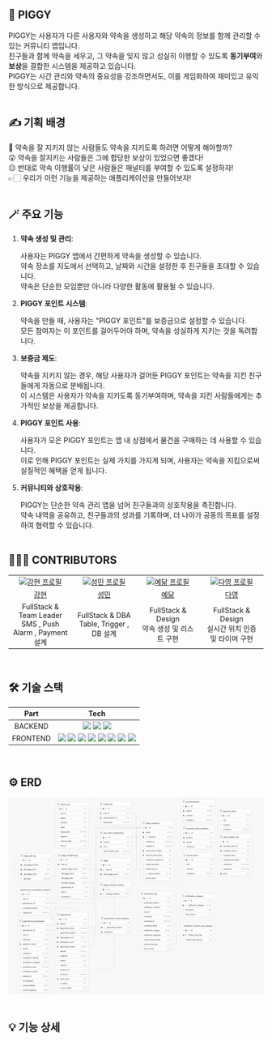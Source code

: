 ## 🐽 PIGGY

PIGGY는 사용자가 다른 사용자와 약속을 생성하고 해당 약속의 정보를 함께 관리할 수 있는 커뮤니티 앱입니다.  
친구들과 함께 약속을 세우고, 그 약속을 잊지 않고 성실히 이행할 수 있도록 **동기부여**와 **보상**을 결합한 시스템을 제공하고 있습니다.  
PIGGY는 시간 관리와 약속의 중요성을 강조하면서도, 이를 게임화하여 재미있고 유익한 방식으로 제공합니다.
<br/>
<br/>

## ✍️ 기획 배경

🤔 약속을 잘 지키지 않는 사람들도 약속을 지키도록 하려면 어떻게 해야할까?  
😮 약속을 잘지키는 사람들은 그에 합당한 보상이 있었으면 좋겠다!  
😐 반대로 약속 이행률이 낮은 사람들은 패널티를 부여할 수 있도록 설정하자!  
👉🏻 우리가 이런 기능을 제공하는 애플리케이션을 만들어보자!
<br/>
<br/>

## 🪄 주요 기능

1. **약속 생성 및 관리**:

   사용자는 PIGGY 앱에서 간편하게 약속을 생성할 수 있습니다.  
   약속 장소를 지도에서 선택하고, 날짜와 시간을 설정한 후 친구들을 초대할 수 있습니다.  
   약속은 단순한 모임뿐만 아니라 다양한 활동에 활용될 수 있습니다.

2. **PIGGY 포인트 시스템**:

   약속을 만들 때, 사용자는 "PIGGY 포인트"를 보증금으로 설정할 수 있습니다.  
   모든 참여자는 이 포인트를 걸어두어야 하며, 약속을 성실하게 지키는 것을 독려합니다.

3. **보증금 제도**:

   약속을 지키지 않는 경우, 해당 사용자가 걸어둔 PIGGY 포인트는 약속을 지킨 친구들에게 자동으로 분배됩니다.  
   이 시스템은 사용자가 약속을 지키도록 동기부여하며, 약속을 지킨 사람들에게는 추가적인 보상을 제공합니다.

4. **PIGGY 포인트 사용**:

   사용자가 모은 PIGGY 포인트는 앱 내 상점에서 물건을 구매하는 데 사용할 수 있습니다.  
   이로 인해 PIGGY 포인트는 실제 가치를 가지게 되며, 사용자는 약속을 지킴으로써 실질적인 혜택을 얻게 됩니다.

5. **커뮤니티와 상호작용**:

   PIGGY는 단순한 약속 관리 앱을 넘어 친구들과의 상호작용을 촉진합니다.  
    약속 내역을 공유하고, 친구들과의 성과를 기록하며, 더 나아가 공동의 목표를 설정하여 협력할 수 있습니다.
   <br/>
   <br/>

## 🧑🏻‍💻 CONTRIBUTORS

<table>
  <tr>
    <td align="center" width="212px">
      <a href="https://github.com/mymain838" target="_blank">
        <img src="https://avatars.githubusercontent.com/u/56489988?v=4" alt="강현 프로필" width="120px"/>
      </a>
    </td>
    <td align="center" width="212px">
      <a href="https://github.com/AmitaWhite" target="_blank">
        <img src="https://avatars.githubusercontent.com/u/49367874?v=4" alt="성민 프로필" width="120px"/>
      </a>
    </td>
    <td align="center" width="212px">
      <a href="https://github.com/dhdpekfa1" target="_blank">
        <img src="https://avatars.githubusercontent.com/u/149291445?v=4" alt="예닮 프로필" width="120px"/>
      </a>
    </td>
    <td align="center" width="212px">
      <a href="https://github.com/dayoung-woo" target="_blank">
        <img src="https://github.com/dayoung-woo.png?width=100px" alt="다영 프로필" width="120px"/>
      </a>
    </td>
  </tr>
  <tr>
    <td align="center">
      <a href="https://github.com/mymain838" target="_blank">
        강현
      </a>
    </td>
    <td align="center">
      <a href="https://github.com/AmitaWhite" target="_blank">
        성민
      </a>
    </td>
     <td align="center">
      <a href="https://github.com/dhdpekfa1" target="_blank">
        예닮
      </a>
    </td>
    <td align="center">
      <a href="https://github.com/dayoung-woo" target="_blank">
        다영
      </a>
    </td>
  </tr>
  <tr>
      <td align="center">FullStack & Team Leader<br/>SMS , Push Alarm , Payment 설계 </td>
      <td align="center">FullStack & DBA<br/>Table, Trigger , DB 설계</td>
      <td align="center">FullStack & Design<br/>약속 생성 및 리스트 구현</td>
      <td align="center">FullStack & Design<br/>실시간 위치 인증 및 타이머 구현</td>
  </tr>
</table>
<br/>

## 🛠️ 기술 스택

|   Part   |                                                                                                                                                                                                                                                                                                                                                                                                              Tech                                                                                                                                                                                                                                                                                                                                                                                                              |
| :------: | :----------------------------------------------------------------------------------------------------------------------------------------------------------------------------------------------------------------------------------------------------------------------------------------------------------------------------------------------------------------------------------------------------------------------------------------------------------------------------------------------------------------------------------------------------------------------------------------------------------------------------------------------------------------------------------------------------------------------------------------------------------------------------------------------------------------------------: |
| BACKEND  |                                                                                                                                                                                                                                                <img src="https://img.shields.io/badge/supabase-3FCF8E?style=for-the-badge&logo=supabase&logoColor=white"> <img src="https://img.shields.io/badge/firebase-DD2C00?style=for-the-badge&logo=firebase&logoColor=white"> <img src="https://img.shields.io/badge/nodejs-5FA04E?style=for-the-badge&logo=nodedotjs&logoColor=white">                                                                                                                                                                                                                                                 |
| FRONTEND | <img src="https://img.shields.io/badge/react native-0A7EA4?style=for-the-badge"> <img src="https://img.shields.io/badge/createreactapp-09D3AC?style=for-the-badge&logo=createreactapp&logoColor=white"> <img src="https://img.shields.io/badge/react-61DAFB?style=for-the-badge&logo=react&logoColor=black"> <img src="https://img.shields.io/badge/typescript-3178C6?style=for-the-badge&logo=typescript&logoColor=white"> <img src="https://img.shields.io/badge/zustand-453F39?style=for-the-badge"> <img src="https://img.shields.io/badge/html5-E34F26?style=for-the-badge&logo=html5&logoColor=white"> <img src="https://img.shields.io/badge/eslint-4B32C3?style=for-the-badge&logo=eslint&logoColor=white"> <img src="https://img.shields.io/badge/prettier-F7B93E?style=for-the-badge&logo=prettier&logoColor=white"> |

<br/>

## ⚙️ ERD

 <img src="./assets/readme/erd.png">
<br/>
<br/>

## 💡 기능 상세
